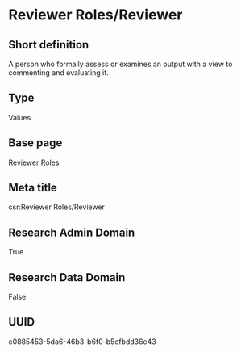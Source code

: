 # Reviewer Roles/Reviewer
## Short definition
A person who formally assess or examines an output with a view to commenting and evaluating it.
## Type
Values
## Base page
[Reviewer Roles](https://github.com/EuroCRIS/CASRAI-Dictionairies/blob/main/Objects/Reviewer%20Roles.md)
## Meta title
csr:Reviewer Roles/Reviewer
## Research Admin Domain
True
## Research Data Domain
False
## UUID
e0885453-5da6-46b3-b6f0-b5cfbdd36e43
